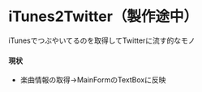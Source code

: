 iTunes2Twitter（製作途中）
==============

iTunesでつぶやいてるのを取得してTwitterに流す的なモノ

#### 現状
* 楽曲情報の取得→MainFormのTextBoxに反映
